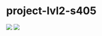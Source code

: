 # project-lvl2-s405
<a href="https://github.com/EldarAkhmetov/project-lvl2-s405"><img src="https://api.codeclimate.com/v1/badges/1b50a94a22010d96b79d/maintainability" /></a>
<a href="https://github.com/EldarAkhmetov/project-lvl2-s405"><img src="https://api.codeclimate.com/v1/badges/1b50a94a22010d96b79d/test_coverage" /></a>
